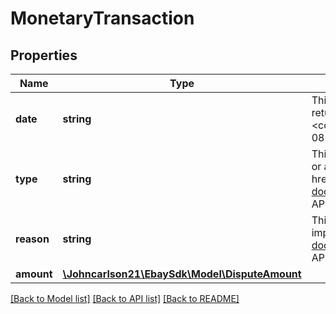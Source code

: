 # MonetaryTransaction

## Properties
Name | Type | Description | Notes
------------ | ------------- | ------------- | -------------
**date** | **string** | This timestamp indicates when the monetary transaction occurred. A date is returned for all monetary transactions.&lt;br&gt;&lt;br&gt; The following format is used: &lt;code&gt;YYYY-MM-DDTHH:MM:SS.SSSZ&lt;/code&gt;. For example, &lt;code&gt;2015-08-04T19:09:02.768Z&lt;/code&gt;. | [optional] 
**type** | **string** | This enumeration value indicates whether the monetary transaction is a charge or a credit to the seller. For implementation help, refer to &lt;a href&#x3D;&#x27;https://developer.ebay.com/api-docs/sell/fulfillment/types/api:MonetaryTransactionTypeEnum&#x27;&gt;eBay API documentation&lt;/a&gt; | [optional] 
**reason** | **string** | This enumeration value indicates the reason for the monetary transaction. For implementation help, refer to &lt;a href&#x3D;&#x27;https://developer.ebay.com/api-docs/sell/fulfillment/types/api:MonetaryTransactionReasonEnum&#x27;&gt;eBay API documentation&lt;/a&gt; | [optional] 
**amount** | [**\Johncarlson21\EbaySdk\Model\DisputeAmount**](DisputeAmount.md) |  | [optional] 

[[Back to Model list]](../../README.md#documentation-for-models) [[Back to API list]](../../README.md#documentation-for-api-endpoints) [[Back to README]](../../README.md)


